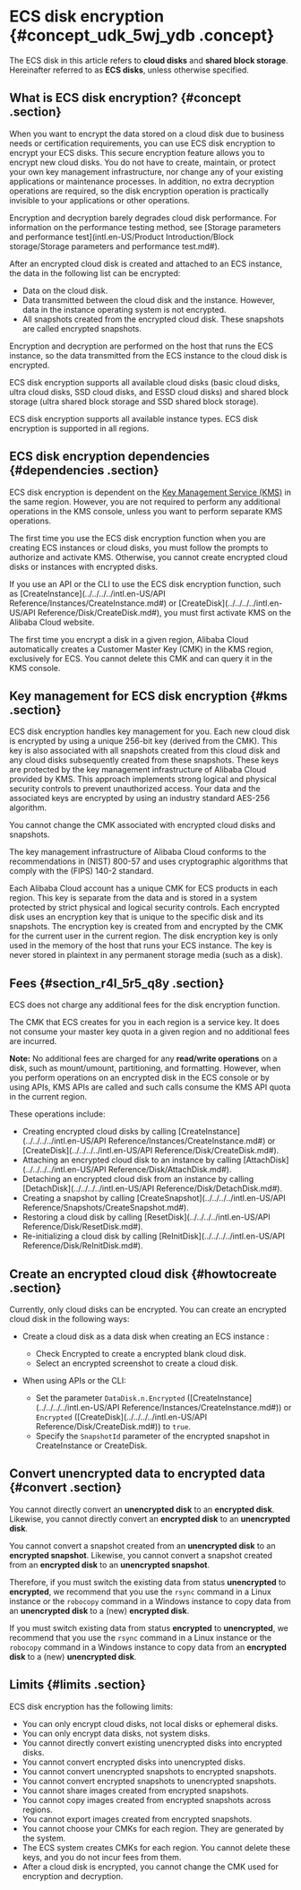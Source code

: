 # ECS disk encryption {#concept_udk_5wj_ydb .concept}

The ECS disk in this article refers to **cloud disks** and **shared block storage**. Hereinafter referred to as **ECS disks**, unless otherwise specified.

## What is ECS disk encryption? {#concept .section}

When you want to encrypt the data stored on a cloud disk due to business needs or certification requirements, you can use ECS disk encryption to encrypt your ECS disks. This secure encryption feature allows you to encrypt new cloud disks. You do not have to create, maintain, or protect your own key management infrastructure, nor change any of your existing applications or maintenance processes. In addition, no extra decryption operations are required, so the disk encryption operation is practically invisible to your applications or other operations.

Encryption and decryption barely degrades cloud disk performance. For information on the performance testing method, see [Storage parameters and performance test](intl.en-US/Product Introduction/Block storage/Storage parameters and performance test.md#).

After an encrypted cloud disk is created and attached to an ECS instance, the data in the following list can be encrypted:

-   Data on the cloud disk.
-   Data transmitted between the cloud disk and the instance. However, data in the instance operating system is not encrypted.
-   All snapshots created from the encrypted cloud disk. These snapshots are called encrypted snapshots.

Encryption and decryption are performed on the host that runs the ECS instance, so the data transmitted from the ECS instance to the cloud disk is encrypted.

ECS disk encryption supports all available cloud disks \(basic cloud disks, ultra cloud disks, SSD cloud disks, and ESSD cloud disks\) and shared block storage \(ultra shared block storage and SSD shared block storage\).

ECS disk encryption supports all available instance types. ECS disk encryption is supported in all regions.

## ECS disk encryption dependencies {#dependencies .section}

ECS disk encryption is dependent on the [Key Management Service \(KMS\)](https://www.alibabacloud.com/help/doc-detail/28935.htm) in the same region. However, you are not required to perform any additional operations in the KMS console, unless you want to perform separate KMS operations.

The first time you use the ECS disk encryption function when you are creating ECS instances or cloud disks, you must follow the prompts to authorize and activate KMS. Otherwise, you cannot create encrypted cloud disks or instances with encrypted disks.

If you use an API or the CLI to use the ECS disk encryption function, such as [CreateInstance](../../../../intl.en-US/API Reference/Instances/CreateInstance.md#) or [CreateDisk](../../../../intl.en-US/API Reference/Disk/CreateDisk.md#), you must first activate KMS on the Alibaba Cloud website.

The first time you encrypt a disk in a given region, Alibaba Cloud automatically creates a Customer Master Key \(CMK\) in the KMS region, exclusively for ECS. You cannot delete this CMK and can query it in the KMS console.

## Key management for ECS disk encryption {#kms .section}

ECS disk encryption handles key management for you. Each new cloud disk is encrypted by using a unique 256-bit key \(derived from the CMK\). This key is also associated with all snapshots created from this cloud disk and any cloud disks subsequently created from these snapshots. These keys are protected by the key management infrastructure of Alibaba Cloud provided by KMS. This approach implements strong logical and physical security controls to prevent unauthorized access. Your data and the associated keys are encrypted by using an industry standard AES-256 algorithm.

You cannot change the CMK associated with encrypted cloud disks and snapshots.

The key management infrastructure of Alibaba Cloud conforms to the recommendations in \(NIST\) 800-57 and uses cryptographic algorithms that comply with the \(FIPS\) 140-2 standard.

Each Alibaba Cloud account has a unique CMK for ECS products in each region. This key is separate from the data and is stored in a system protected by strict physical and logical security controls. Each encrypted disk uses an encryption key that is unique to the specific disk and its snapshots. The encryption key is created from and encrypted by the CMK for the current user in the current region. The disk encryption key is only used in the memory of the host that runs your ECS instance. The key is never stored in plaintext in any permanent storage media \(such as a disk\).

## Fees {#section_r4l_5r5_q8y .section}

ECS does not charge any additional fees for the disk encryption function.

The CMK that ECS creates for you in each region is a service key. It does not consume your master key quota in a given region and no additional fees are incurred.

**Note:** No additional fees are charged for any **read/write operations** on a disk, such as mount/umount, partitioning, and formatting. However, when you perform operations on an encrypted disk in the ECS console or by using APIs, KMS APIs are called and such calls consume the KMS API quota in the current region.

These operations include:

-   Creating encrypted cloud disks by calling [CreateInstance](../../../../intl.en-US/API Reference/Instances/CreateInstance.md#) or [CreateDisk](../../../../intl.en-US/API Reference/Disk/CreateDisk.md#).
-   Attaching an encrypted cloud disk to an instance by calling [AttachDisk](../../../../intl.en-US/API Reference/Disk/AttachDisk.md#).
-   Detaching an encrypted cloud disk from an instance by calling [DetachDisk](../../../../intl.en-US/API Reference/Disk/DetachDisk.md#).
-   Creating a snapshot by calling [CreateSnapshot](../../../../intl.en-US/API Reference/Snapshots/CreateSnapshot.md#).
-   Restoring a cloud disk by calling [ResetDisk](../../../../intl.en-US/API Reference/Disk/ResetDisk.md#).
-   Re-initializing a cloud disk by calling [ReInitDisk](../../../../intl.en-US/API Reference/Disk/ReInitDisk.md#).

## Create an encrypted cloud disk {#howtocreate .section}

Currently, only cloud disks can be encrypted. You can create an encrypted cloud disk in the following ways:

-   Create a cloud disk as a data disk when creating an ECS instance :

    -   Check Encrypted to create a encrypted blank cloud disk.
    -   Select an encrypted screenshot to create a cloud disk.
-   When using APIs or the CLI:

    -   Set the parameter `DataDisk.n.Encrypted` \([CreateInstance](../../../../intl.en-US/API Reference/Instances/CreateInstance.md#)\) or `Encrypted` \([CreateDisk](../../../../intl.en-US/API Reference/Disk/CreateDisk.md#)\) to `true`.
    -   Specify the `SnapshotId` parameter of the encrypted snapshot in CreateInstance or CreateDisk.

## Convert unencrypted data to encrypted data {#convert .section}

You cannot directly convert an **unencrypted disk** to an **encrypted disk**. Likewise, you cannot directly convert an **encrypted disk** to an **unencrypted disk**.

You cannot convert a snapshot created from an **unencrypted disk** to an **encrypted snapshot**. Likewise, you cannot convert a snapshot created from an **encrypted disk** to an **unencrypted snapshot**.

Therefore, if you must switch the existing data from status **unencrypted** to **encrypted**, we recommend that you use the `rsync` command in a Linux instance or the `robocopy` command in a Windows instance to copy data from an **unencrypted disk** to a \(new\) **encrypted disk**.

If you must switch existing data from status **encrypted** to **unencrypted**, we recommend that you use the `rsync` command in a Linux instance or the `robocopy` command in a Windows instance to copy data from an **encrypted disk** to a \(new\) **unencrypted disk**.

## Limits {#limits .section}

ECS disk encryption has the following limits:

-   You can only encrypt cloud disks, not local disks or ephemeral disks.
-   You can only encrypt data disks, not system disks.
-   You cannot directly convert existing unencrypted disks into encrypted disks.
-   You cannot convert encrypted disks into unencrypted disks.
-   You cannot convert unencrypted snapshots to encrypted snapshots.
-   You cannot convert encrypted snapshots to unencrypted snapshots.
-   You cannot share images created from encrypted snapshots.
-   You cannot copy images created from encrypted snapshots across regions.
-   You cannot export images created from encrypted snapshots.
-   You cannot choose your CMKs for each region. They are generated by the system.
-   The ECS system creates CMKs for each region. You cannot delete these keys, and you do not incur fees from them.
-   After a cloud disk is encrypted, you cannot change the CMK used for encryption and decryption.


